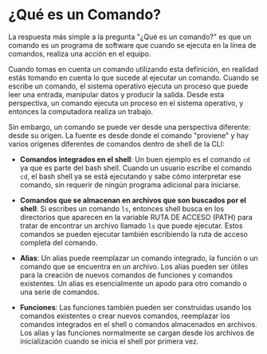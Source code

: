 # ¿Qué es un Comando?

La respuesta más simple a la pregunta "¿Qué es un comando?" es que un comando es un programa de software que cuando se ejecuta en la línea de comandos, realiza una acción en el equipo.

Cuando tomas en cuenta un comando utilizando esta definición, en realidad estás tomando en cuenta lo que sucede al ejecutar un comando. Cuando se escribe un comando, el sistema operativo ejecuta un proceso que puede leer una entrada, manipular datos y producir la salida. Desde esta perspectiva, un comando ejecuta un proceso en el sistema operativo, y entonces la computadora realiza un trabajo.

Sin embargo, un comando se puede ver desde una perspectiva diferente: desde su origen. La fuente es desde donde el comando "proviene" y hay varios orígenes diferentes de comandos dentro de shell de la CLI:

* **Comandos integrados en el shell**: Un buen ejemplo es el comando ```cd``` ya que es parte del bash shell. Cuando un usuario escribe el comando ```cd```, el bash shell ya se está ejecutando y sabe cómo interpretar ese comando, sin requerir de ningún programa adicional para iniciarse.

* **Comandos que se almacenan en archivos que son buscados por el shell**: Si escribes un comando ```ls```, entonces shell busca en los directorios que aparecen en la variable RUTA DE ACCESO (PATH) para tratar de encontrar un archivo llamado ```ls``` que puede ejecutar. Estos comandos se pueden ejecutar también escribiendo la ruta de acceso completa del comando.

* **Alias**: Un alias puede reemplazar un comando integrado, la función o un comando que se encuentra en un archivo. Los alias pueden ser útiles para la creación de nuevos comandos de funciones y comandos existentes. Un alias es esencialmente un apodo para otro comando o una serie de comandos.

* **Funciones**: Las funciones también pueden ser construidas usando los comandos existentes o crear nuevos comandos, reemplazar los comandos integrados en el shell o comandos almacenados en archivos. Los alias y las funciones normalmente se cargan desde los archivos de inicialización cuando se inicia el shell por primera vez.





